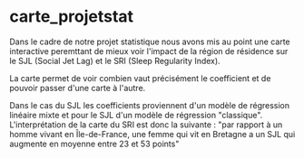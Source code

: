 # carte_projetstat

Dans le cadre de notre projet statistique nous avons mis au point une carte interactive peremttant de mieux voir l'impact de la région de résidence sur le SJL (Social Jet Lag) et le SRI (Sleep Regularity Index).

La carte permet de voir combien vaut précisément le coefficient et de pouvoir passer d'une carte à l'autre.

Dans le cas du SJL les coefficients proviennent d'un modèle de régression linéaire mixte et pour le SJL d'un modèle de régression "classique". L'interprétation de la carte du SRI est donc la suivante : "par rapport à un homme vivant en Île-de-France, une femme qui vit en Bretagne a un SJL qui augmente en moyenne entre 23 et 53 points"
